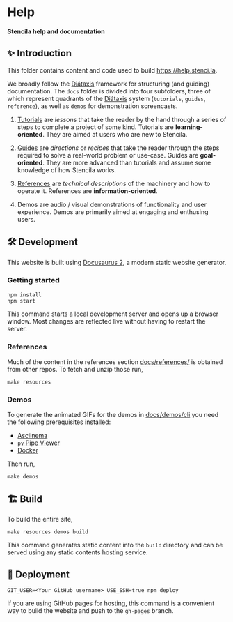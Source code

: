 # Help

**Stencila help and documentation**

## ✨ Introduction

This folder contains content and code used to build https://help.stenci.la.

We broadly follow the [Diátaxis](https://diataxis.fr/) framework for structuring (and guiding) documentation. The `docs` folder is divided into four subfolders, three of which represent quadrants of the [Diátaxis](https://diataxis.fr/) system (`tutorials`, `guides`, `reference`), as well as `demos` for demonstration screencasts.

1. [Tutorials](https://diataxis.fr/tutorials/) are _lessons_ that take the reader by the hand through a series of steps to complete a project of some kind. Tutorials are **learning-oriented**. They are aimed at users who are new to Stencila.

2. [Guides](https://diataxis.fr/how-to-guides/) are _directions_ or _recipes_ that take the reader through the steps required to solve a real-world problem or use-case. Guides are **goal-oriented**. They are more advanced than tutorials and assume some knowledge of how Stencila works.

3. [References](https://diataxis.fr/reference/) are _technical descriptions_ of the machinery and how to operate it. References are **information-oriented**.

4. Demos are audio / visual demonstrations of functionality and user experience. Demos are primarily aimed at engaging and enthusing users.

## 🛠️ Development

This website is built using [Docusaurus 2](https://docusaurus.io/), a modern static website generator.

### Getting started

```console
npm install
npm start
```

This command starts a local development server and opens up a browser window. Most changes are reflected live without having to restart the server.

### References

Much of the content in the references section [docs/references/](docs/references) is obtained from other repos. To fetch and unzip those run,

```console
make resources
```

### Demos

To generate the animated GIFs for the demos in [docs/demos/cli](docs/demos/cli) you need the following prerequisites installed:

- [Asciinema](https://asciinema.org/docs/installation)
- [`pv` Pipe Viewer](http://www.ivarch.com/programs/pv.shtml)
- [Docker](https://www.docker.com/get-started)

Then run,

```console
make demos
```

## 🏗️ Build

To build the entire site,

```console
make resources demos build
```

This command generates static content into the `build` directory and can be served using any static contents hosting service.

## 🚀 Deployment

```console
GIT_USER=<Your GitHub username> USE_SSH=true npm deploy
```

If you are using GitHub pages for hosting, this command is a convenient way to build the website and push to the `gh-pages` branch.
